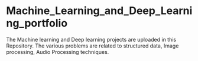 # Machine_Learning_and_Deep_Learning_portfolio
The Machine learning and Deep learning projects are uploaded in this Repository. The various problems are related to structured data, Image processing, Audio Processing techniques.
